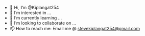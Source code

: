 - 👋 Hi, I’m @Kiplangat254
- 👀 I’m interested in ...
- 🌱 I’m currently learning ...
- 💞️ I’m looking to collaborate on ...
- 📫 How to reach me: Email me @ stevekiplangat254@gmail.com

<!---
Kiplangat254/Kiplangat254 is a ✨ special ✨ repository because its `README.md` (this file) appears on your GitHub profile.
You can click the Preview link to take a look at your changes.
--->
